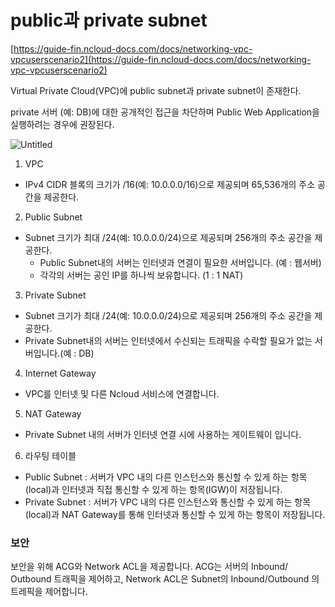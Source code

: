 # public과 private subnet

[https://guide-fin.ncloud-docs.com/docs/networking-vpc-vpcuserscenario2](https://guide-fin.ncloud-docs.com/docs/networking-vpc-vpcuserscenario2)

Virtual Private Cloud(VPC)에 public subnet과 private subnet이 존재한다.

private 서버 (예: DB)에 대한 공개적인 접근을 차단하며 Public Web Application을 실행하려는 경우에 권장된다.

![Untitled](public%E1%84%80%E1%85%AA%20private%20subnet%203b70ce1dbe4b4e9f90c3f11fd1ffb3ca/Untitled.png)

1. VPC

- IPv4 CIDR 블록의 크기가 /16(예: 10.0.0.0/16)으로 제공되며 65,536개의 주소 공간을 제공한다.

2. Public Subnet

- Subnet 크기가 최대 /24(예: 10.0.0.0/24)으로 제공되며 256개의 주소 공간을 제공한다.
    - Public Subnet내의 서버는 인터넷과 연결이 필요한 서버입니다. (예 : 웹서버)
    - 각각의 서버는 공인 IP를 하나씩 보유합니다. (1 : 1 NAT)

3. Private Subnet

- Subnet 크기가 최대 /24(예: 10.0.0.0/24)으로 제공되며 256개의 주소 공간을 제공한다.
- Private Subnet내의 서버는 인터넷에서 수신되는 트래픽을 수락할 필요가 없는 서버입니다.(예 : DB)

4. Internet Gateway

- VPC를 인터넷 및 다른 Ncloud 서비스에 연결합니다.

5. NAT Gateway

- Private Subnet 내의 서버가 인터넷 연결 시에 사용하는 게이트웨이 입니다.

6. 라우팅 테이블

- Public Subnet : 서버가 VPC 내의 다른 인스턴스와 통신할 수 있게 하는 항목(local)과 인터넷과 직접 통신할 수 있게 하는 항목(IGW)이 저장됩니다.
- Private Subnet : 서버가 VPC 내의 다른 인스턴스와 통신할 수 있게 하는 항목(local)과 NAT Gateway를 통해 인터넷과 통신할 수 있게 하는 항목이 저장됩니다.

### ****보안****

보안을 위해 ACG와 Network ACL을 제공합니다. ACG는 서버의 Inbound/ Outbound 트래픽을 제어하고, Network ACL은 Subnet의 Inbound/Outbound 의 트레픽을 제어합니다.
